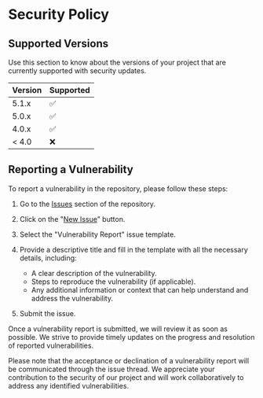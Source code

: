 # Security Policy

## Supported Versions

Use this section to know about the versions of your project that are currently supported with security updates.

| Version | Supported          |
| ------- | ------------------ |
| 5.1.x   | :white_check_mark: |
| 5.0.x   | :white_check_mark: |
| 4.0.x   | :white_check_mark: |
| < 4.0   | :x:                |

## Reporting a Vulnerability

To report a vulnerability in the repository, please follow these steps:

1. Go to the [Issues](https://github.com/portfolio/repository/issues) section of the repository.

2. Click on the "[New Issue](https://github.com/hussein-fiaz/portfolio/issues/new)" button.

3. Select the "Vulnerability Report" issue template.

4. Provide a descriptive title and fill in the template with all the necessary details, including:

   - A clear description of the vulnerability.
   - Steps to reproduce the vulnerability (if applicable).
   - Any additional information or context that can help understand and address the vulnerability.

5. Submit the issue.

Once a vulnerability report is submitted, we will review it as soon as possible. We strive to provide timely updates on the progress and resolution of reported vulnerabilities.

Please note that the acceptance or declination of a vulnerability report will be communicated through the issue thread. We appreciate your contribution to the security of our project and will work collaboratively to address any identified vulnerabilities.
